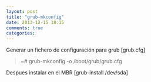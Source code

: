 ```yaml
---
layout: post
title: "grub-mkconfig"
date: 2013-12-15 18:15
comments: true
categories: 
---
```

Generar un fichero de configuración para grub [grub.cfg]

>~# grub-mkconfig -o /boot/grub/grub.cfg

Despues instalar en el MBR [grub-install /dev/sda]


